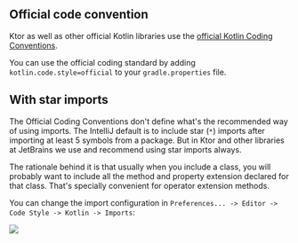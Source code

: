 [//]: # (title: Code style)

<include src="lib.md" include-id="outdated_warning"/>

## Official code convention

Ktor as well as other official Kotlin libraries use the [official Kotlin Coding Conventions](https://kotlinlang.org/docs/coding-conventions.html).

You can use the official coding standard by adding `kotlin.code.style=official` to your `gradle.properties` file.

## With star imports

The Official Coding Conventions don't define what's the recommended way of using imports.
The IntelliJ default is to include star (`*`) imports after importing at least 5 symbols from a package. But in Ktor and other libraries at JetBrains we use and recommend using star imports always.

The rationale behind it is that usually when you include a class, you will probably want to include all the method and property extension declared for that class.
That's specially convenient for operator extension methods.

You can change the import configuration in `Preferences... -> Editor -> Code Style -> Kotlin -> Imports`:

![](code-style-imports.png)